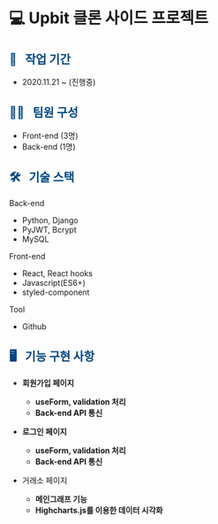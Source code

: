 
# 💻  Upbit 클론 사이드 프로젝트




## <span style="color:#004680"> 📆 &nbsp; 작업 기간 </span>

- 2020.11.21 ~  (진행중)

## <span style="color:#004680"> 👩‍💻 &nbsp; 팀원 구성 </span>

- Front-end (3명) 
- Back-end (1명)  


## <span style="color:#004680"> 🛠 &nbsp; 기술 스택 </span>

Back-end
- Python, Django
- PyJWT, Bcrypt
- MySQL

Front-end
- React, React hooks
- Javascript(ES6+)
- styled-component

Tool
- Github

## <span style="color:#004680"> 🖥 &nbsp; 기능 구현 사항 </span>

- **회원가입 페이지**
  - **useForm, validation 처리**
  - **Back-end API 통신**

- **로그인 페이지**
  - **useForm, validation 처리**
  - **Back-end API 통신**

- 거래소 페이지
  - **메인그래프 기능**
  - **Highcharts.js를 이용한 데이터 시각화**


  
